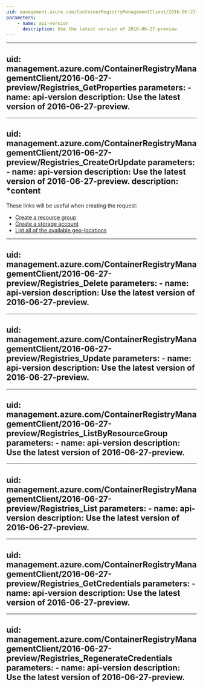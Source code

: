 ```yaml
---
uid: management.azure.com/ContainerRegistryManagementClient/2016-06-27-preview/Registries_CheckNameAvailability
parameters:
    - name: api-version
      description: Use the latest version of 2016-06-27-preview.
---
```


---
uid: management.azure.com/ContainerRegistryManagementClient/2016-06-27-preview/Registries_GetProperties
parameters:
    - name: api-version
      description: Use the latest version of 2016-06-27-preview.
---

---
uid: management.azure.com/ContainerRegistryManagementClient/2016-06-27-preview/Registries_CreateOrUpdate
parameters:
    - name: api-version
      description: Use the latest version of 2016-06-27-preview.
description: *content
---

These links will be useful when creating the request:

- [Create a resource group](../../docs-ref-autogen/resources/resourcegroups.json#ResourceGroups_CreateOrUpdate)
- [Create a storage account](../../docs-ref-autogen/storage/storageaccounts.json#StorageAccounts_Create)
- [List all of the available geo-locations](../../docs-ref-autogen/resources/subscriptions.json#Subscriptions_ListLocations)


---
uid: management.azure.com/ContainerRegistryManagementClient/2016-06-27-preview/Registries_Delete
parameters:
    - name: api-version
      description: Use the latest version of 2016-06-27-preview.
---

---
uid: management.azure.com/ContainerRegistryManagementClient/2016-06-27-preview/Registries_Update
parameters:
    - name: api-version
      description: Use the latest version of 2016-06-27-preview.
---

---
uid: management.azure.com/ContainerRegistryManagementClient/2016-06-27-preview/Registries_ListByResourceGroup
parameters:
    - name: api-version
      description: Use the latest version of 2016-06-27-preview.
---

---
uid: management.azure.com/ContainerRegistryManagementClient/2016-06-27-preview/Registries_List
parameters:
    - name: api-version
      description: Use the latest version of 2016-06-27-preview.
---

---
uid: management.azure.com/ContainerRegistryManagementClient/2016-06-27-preview/Registries_GetCredentials
parameters:
    - name: api-version
      description: Use the latest version of 2016-06-27-preview.
---

---
uid: management.azure.com/ContainerRegistryManagementClient/2016-06-27-preview/Registries_RegenerateCredentials
parameters:
    - name: api-version
      description: Use the latest version of 2016-06-27-preview.
---